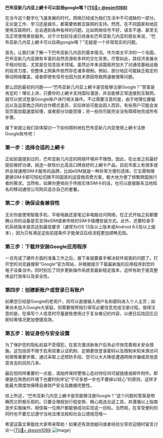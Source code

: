 **巴布亚新几内亚上網卡可以註冊google嗎？[[TG💪+ @esim1088](https://t.me/s/esim1088)]**

在当今这个数字化飞速发展的时代，网络已经成为我们生活中不可或缺的一部分。无论是工作、学习还是娱乐，都需要依赖互联网的支持。然而，在不同国家和地区使用互联网时，总会遇到各种各样的问题，比如网络信号不好、语言不通、甚至无法正常使用某些服务。对于计划前往或已经身处巴布亚新几内亚的朋友来说，“巴布亚新几内亚上網卡可以註冊google嗎？”无疑是一个非常现实的问题。

首先，让我们来了解一下巴布亚新几内亚的基本情况。作为南太平洋的一个岛国，巴布亚新几内亚拥有丰富的自然资源和多样的文化背景。尽管如此，其经济发展水平相对较低，尤其是在信息技术领域。虽然近年来该国政府加大了对通信基础设施的投资力度，但整体上网条件依然存在诸多限制。例如，部分地区可能缺乏稳定的移动网络覆盖，或者即使有信号也因为技术原因导致网速极慢等问题。

那么回到最初的问题——“巴布亚新几内亚上網卡是否能够注册Google？”答案是肯定的！理论上讲，只要你的上網卡支持国际漫游，并且能够正常连接到互联网，就可以尝试登录Google账户进行相关操作。不过需要注意的是，由于地理位置偏远以及运营商之间的合作模式差异，实际体验可能会因人而异。有些用户可能会发现页面加载速度较慢，或者部分功能受限；另一些则可能完全没有障碍地完成所有步骤。

接下来就让我们具体探讨一下如何顺利地在巴布亚新几内亚使用上網卡注册Google账号吧！

### 第一步：选择合适的上網卡
正如前面提到过的，巴布亚新几内亚的网络环境并不理想。因此，在出发之前最好提前做好功课，挑选一款性价比高且口碑良好的上網卡产品。目前市面上有很多提供全球通用SIM卡服务的品牌，比如eSIM就是一种非常方便的选择。它无需物理更换SIM卡即可轻松切换不同国家的运营商资费方案，极大地方便了频繁跨国旅行者的需求。当然啦，如果你更倾向于传统实体SIM卡的话，也可以直接联系当地知名的移动通信公司购买适合自己的套餐。

### 第二步：确保设备兼容性
无论你是使用智能手机、平板电脑还是笔记本电脑访问网络，在正式开始之前都要确认你的设备是否支持eSIM或者传统的SIM卡插槽安装方式。此外，还要检查手机系统版本是否达到最低要求（通常为iOS 13及以上版本或Android 6.0及以上版本），因为只有满足这些前提条件才能保证后续流程更加顺畅无阻。

### 第三步：下载并安装Google应用程序
一旦完成了硬件方面的准备工作之后，接下来就要着手解决软件层面的问题了。打开您的浏览器搜索“Google”官方网站，并根据提示下载最新版的应用程序到您的电子设备当中。同时别忘了同步更新操作系统至最新稳定版本，这样有助于提高整体运行效率以及安全性。

### 第四步：创建新账户或登录已有账户
如果您已经是Google的老用户，则可以直接输入用户名和密码进入个人主页；如果尚未加入Google大家庭，则需要按照指引填写必要信息完成注册过程。值得注意的是，在填写个人信息时尽量避免使用过于复杂难记的内容，以便日后找回忘记密码等情况更加便捷高效。

### 第五步：验证身份与安全设置
为了保护您的隐私权益不受侵犯，在首次激活新账户后务必尽快完善相关安全措施。这包括但不限于启用双重认证机制、定期更改登录密码以及限制未知来源访问权限等重要步骤。通过采取上述预防手段，您可以大大降低遭遇网络诈骗或其他恶意攻击的风险几率。

最后但同样重要的一点是，请始终保持警惕心态对待任何可疑链接或邮件附件。即便是在熟悉的环境下也要时刻牢记“宁可多想一步也不要掉以轻心”的原则，这样才能最大限度地保障自身财产安全及数据完整性。

综上所述，“巴布亚新几内亚上網卡是否能够注册Google？”这个问题的答案是明确而又积极乐观的。只要合理规划行程安排、精心挑选合适工具，并遵循以上指南逐步实施操作，相信每一位用户都能够成功实现这一目标。当然啦，在享受便利的同时也不要忘记遵守当地法律法规和社会公德规范哦～

希望这篇文章能给大家带来帮助！如果还有其他疑问或者经验分享欢迎随时留言讨论～[[TG💪+ @esim1088](https://t.me/s/esim1088) ![Image](https://i.postimg.cc/4NQfJmqS/Snipaste-2025-05-13-00-14-12.png)]